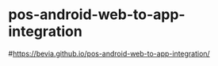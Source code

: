 # pos-android-web-to-app-integration

#https://bevia.github.io/pos-android-web-to-app-integration/


